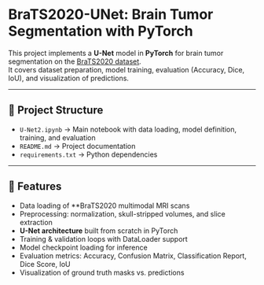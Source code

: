 # BraTS2020-UNet: Brain Tumor Segmentation with PyTorch

This project implements a **U-Net** model in **PyTorch** for brain tumor segmentation on the [BraTS2020 dataset](https://www.kaggle.com/datasets/awsaf49/brats20-dataset-training-validation/data).  
It covers dataset preparation, model training, evaluation (Accuracy, Dice, IoU), and visualization of predictions.

---

## 📂 Project Structure
- `U-Net2.ipynb` → Main notebook with data loading, model definition, training, and evaluation  
- `README.md` → Project documentation  
- `requirements.txt` → Python dependencies  

---

## 🚀 Features
- Data loading of **BraTS2020 multimodal MRI scans
- Preprocessing: normalization, skull-stripped volumes, and slice extraction  
- **U-Net architecture** built from scratch in PyTorch  
- Training & validation loops with DataLoader support  
- Model checkpoint loading for inference  
- Evaluation metrics: Accuracy, Confusion Matrix, Classification Report, Dice Score, IoU  
- Visualization of ground truth masks vs. predictions  


